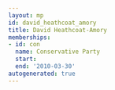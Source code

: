 ```yaml
---
layout: mp
id: david_heathcoat_amory
title: David Heathcoat-Amory
memberships:
- id: con
  name: Conservative Party
  start: 
  end: '2010-03-30'
autogenerated: true
---
```

